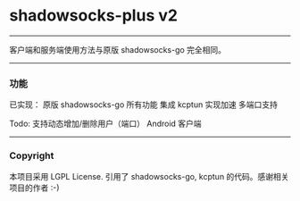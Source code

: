 # shadowsocks-plus v2
-----

客户端和服务端使用方法与原版 shadowsocks-go 完全相同。

-----

### 功能
已实现：
原版 shadowsocks-go 所有功能
集成 kcptun 实现加速
多端口支持

Todo:
支持动态增加/删除用户（端口）
Android 客户端

-----

### Copyright
本项目采用 LGPL License.
引用了 shadowsocks-go, kcptun 的代码。感谢相关项目的作者 :-)

